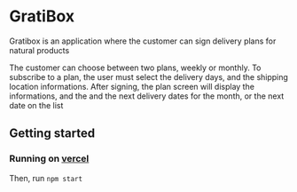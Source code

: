 # GratiBox
Gratibox is an application where the customer can sign delivery plans for natural products

The customer can choose between two plans, weekly or monthly. To subscribe to a plan, the user must select the delivery days, and the shipping location informations. After signing, the plan screen will display the informations, and the and the next delivery dates for the month, or the next date on the list



## Getting started

### Running on [vercel](https://grati-box-front-end.vercel.app)



Then, run `npm start`

